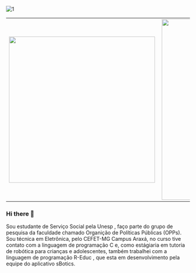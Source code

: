 ![1](https://github.com/julia-fernanda01/julia-fernanda01/assets/167583306/c9273fbe-b6b5-4766-9a92-2eefc4724884)


<center>
<table>
    <tr>
        <td><img width="400px" align="left" src="https://github-readme-stats.vercel.app/api/top-langs/?username=julia-fernanda01&hide=html&layout=compact&theme=buefy" /></td>
        <td><img width="495px" align="left" src="https://github-readme-stats.vercel.app/api?username=julia-fernanda01&theme=buefy"/></td>
    </tr>   
</table>
</center>  

### Hi there 👋

Sou estudante de Serviço Social pela Unesp , faço parte do grupo de pesquisa da faculdade chamado Organição de Políticas Públicas (OPPs). Sou técnica em Eletrônica, pelo CEFET-MG Campus Araxá, no curso tive contato com a linguagem  de programação C  e,  como estágiaria em tutoria de robótica para crianças e adolescentes, também trabalhei com a linguagem de programação  R-Educ , que esta em desenvolvimento pela equipe do aplicativo sBotics.

